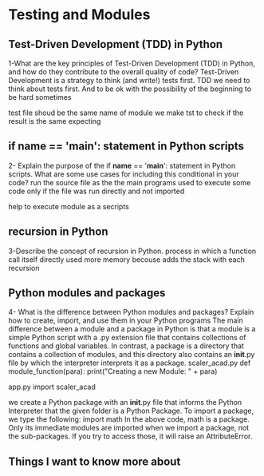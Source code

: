 # Testing and Modules

## Test-Driven Development (TDD) in Python
1-What are the key principles of Test-Driven Development (TDD) in Python, and how do they contribute to the overall quality of code?
Test-Driven Development is a strategy to think (and write!) tests first.
TDD we need to think about tests first. And to be ok with the possibility of the beginning to be hard sometimes

test file shoud be the same name  of module
we make tst to check if the result is the same expecting

## if __name__ == '__main__': statement in Python scripts
2- Explain the purpose of the if __name__ == '__main__': statement in Python scripts. What are some use cases for including this conditional in your code?
run the source file as the the main programs
used to execute some code only if the file was run directly and not imported

help to execute module as a secripts

## recursion in Python
3-Describe the concept of recursion in Python.
process in which a function call itself directly
used more memory becouse adds the stack with each recursion


## Python modules and packages
4- What is the difference between Python modules and packages? Explain how to create, import, and use them in your Python programs
The main difference between a module and a package in Python is that a module is a simple Python script with a .py extension file that contains collections of functions and global variables. In contrast, a package is a directory that contains a collection of modules, and this directory also contains an __init__.py file by which the interpreter interprets it as a package.
scaler_acad.py
def module_function(para):
    print("Creating a new Module: " + para)

app.py
import scaler_acad

we create a Python package with an __init__.py file that informs the Python Interpreter that the given folder is a Python Package.
To import a package, we type the following:
import math
In the above code, math is a package.
Only its immediate modules are imported when we import a package, not the sub-packages. If you try to access those, it will raise an AttributeError.

## Things I want to know more about
